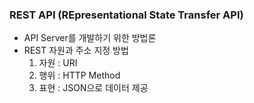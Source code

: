 ### REST API (REpresentational State Transfer API)
- API Server를 개발하기 위한 방법론
- REST 자원과 주소 지정 방법
    1. 자원 : URI
    2. 행위 : HTTP Method
    3. 표현 : JSON으로 데이터 제공